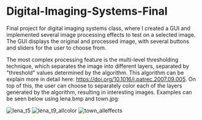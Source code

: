 # Digital-Imaging-Systems-Final

Final project for digital imaging systems class, where I created a GUI and implemented several image processing effects to test on a selected image. The GUI displays the original and processed image, with several buttons and sliders for the user to choose from.

The most complex processing feature is the multi-level thresholding technique, which separates the image into different layers, separated by "threshold" values determined by the algorithm. This algorithm can be explain more in detail here: https://doi.org/10.1016/j.patrec.2007.09.005. On top of this, the user can choose to separately color each of the layers generated by the algorithm, resulting in interesting images. Examples can be seen below using lena.bmp and town.jpg:

![lena_t5](https://user-images.githubusercontent.com/60052720/112927310-9eae9580-90c9-11eb-9f25-43f8881c036f.PNG)
![lena_t9_allcolor](https://user-images.githubusercontent.com/60052720/112927277-98201e00-90c9-11eb-9411-4ca7e736a5d8.PNG)
![town_alleffects](https://user-images.githubusercontent.com/60052720/112927288-99e9e180-90c9-11eb-99d8-3d643f5b4e29.PNG)
